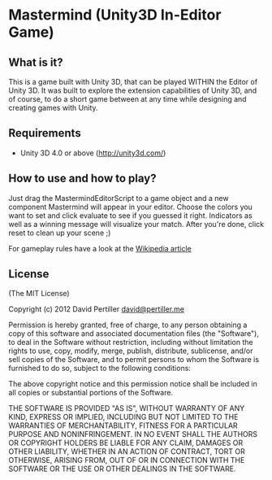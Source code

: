 Mastermind (Unity3D In-Editor Game)
======
What is it?
------------
This is a game built with Unity 3D, that can be played WITHIN the Editor of Unity 3D.
It was built to explore the extension capabilities of Unity 3D, and of course, to do a short game between at any time while designing and creating games with Unity.

Requirements
------------
* Unity 3D 4.0 or above (http://unity3d.com/)

How to use and how to play?
------------
Just drag the MastermindEditorScript to a game object and a new component Mastermind will appear in your editor.
Choose the colors you want to set and click evaluate to see if you guessed it right. Indicators as well as a winning message will visualize your match. After you're done, click reset to clean up your scene ;)

For gameplay rules have a look at the [Wikipedia article](http://en.wikipedia.org/wiki/Mastermind_%28board_game%29#Gameplay_and_rules)

License
------------
(The MIT License)

Copyright (c) 2012 David Pertiller <david@pertiller.me>

Permission is hereby granted, free of charge, to any person obtaining a copy of this software and associated documentation files (the "Software"), to deal in the Software without restriction, including without limitation the rights to use, copy, modify, merge, publish, distribute, sublicense, and/or sell copies of the Software, and to permit persons to whom the Software is furnished to do so, subject to the following conditions:

The above copyright notice and this permission notice shall be included in all copies or substantial portions of the Software.

THE SOFTWARE IS PROVIDED "AS IS", WITHOUT WARRANTY OF ANY KIND, EXPRESS OR IMPLIED, INCLUDING BUT NOT LIMITED TO THE WARRANTIES OF MERCHANTABILITY, FITNESS FOR A PARTICULAR PURPOSE AND NONINFRINGEMENT. IN NO EVENT SHALL THE AUTHORS OR COPYRIGHT HOLDERS BE LIABLE FOR ANY CLAIM, DAMAGES OR OTHER LIABILITY, WHETHER IN AN ACTION OF CONTRACT, TORT OR OTHERWISE, ARISING FROM, OUT OF OR IN CONNECTION WITH THE SOFTWARE OR THE USE OR OTHER DEALINGS IN THE SOFTWARE.